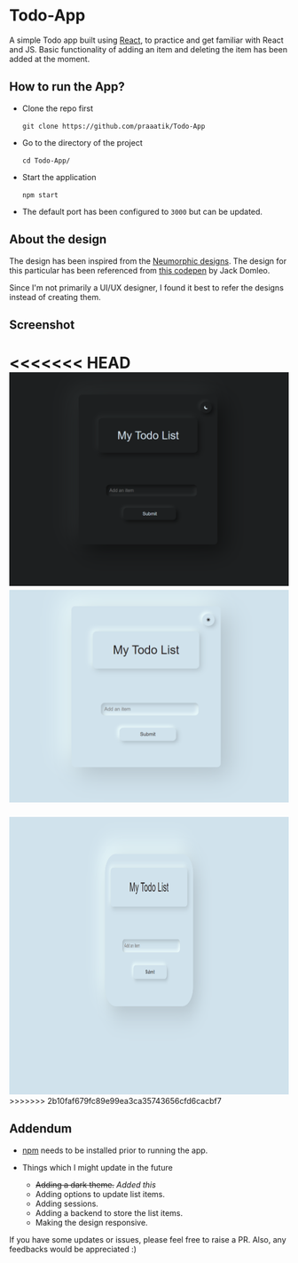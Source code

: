 # Todo-App

A simple Todo app built using [React](https://reactjs.org/), to practice and get familiar with React and JS. Basic functionality of adding an item and deleting the item has been added at the moment.

## How to run the App?

- Clone the repo first

  `git clone https://github.com/praaatik/Todo-App`

- Go to the directory of the project

  `cd Todo-App/`

- Start the application

  `npm start`

- The default port has been configured to `3000` but can be updated.

## About the design

The design has been inspired from the [Neumorphic designs](https://uxdesign.cc/neumorphism-in-user-interfaces-b47cef3bf3a6). The design for this particular has been referenced from [this codepen](https://codepen.io/jackdomleo7/full/mdeowoz) by Jack Domleo.

Since I'm not primarily a UI/UX designer, I found it best to refer the designs instead of creating them.

## Screenshot

<<<<<<< HEAD
<img src="screenshotDark.png"><img src="screenshotLight.png">
=======
<img src="https://github.com/praaatik/Todo-App/blob/master/screenshot.PNG" width=1000px height=500px>
>>>>>>> 2b10faf679fc89e99ea3ca35743656cfd6cacbf7

## Addendum

- [npm](https://www.npmjs.com/get-npm) needs to be installed prior to running the app.

- Things which I might update in the future
  - ~~Adding a dark theme.~~ _Added this_
  - Adding options to update list items.
  - Adding sessions.
  - Adding a backend to store the list items.
  - Making the design responsive.

If you have some updates or issues, please feel free to raise a PR. Also, any feedbacks would be appreciated :)
